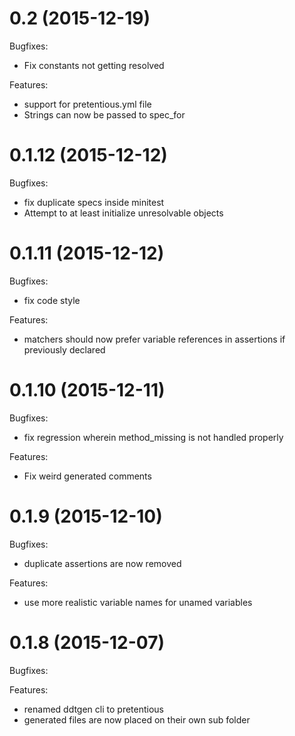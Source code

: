 # 0.2 (2015-12-19)
Bugfixes:
- Fix constants not getting resolved

Features:
- support for pretentious.yml file
- Strings can now be passed to spec_for

# 0.1.12 (2015-12-12)
Bugfixes:
- fix duplicate specs inside minitest
- Attempt to at least initialize unresolvable objects

# 0.1.11 (2015-12-12)
Bugfixes:
- fix code style

Features:
- matchers should now prefer variable references in assertions if previously declared

# 0.1.10 (2015-12-11)
Bugfixes:
- fix regression wherein method_missing is not handled properly

Features:
- Fix weird generated comments

# 0.1.9 (2015-12-10)
Bugfixes:
- duplicate assertions are now removed

Features:
- use more realistic variable names for unamed variables

# 0.1.8 (2015-12-07)
Bugfixes:

Features:
- renamed ddtgen cli to pretentious
- generated files are now placed on their own sub folder
